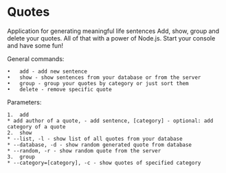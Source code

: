 # Quotes

Application for generating meaningful life sentences
Add, show, group and delete your quotes. All of that with a power of Node.js.
Start your console and have some fun!

General commands:
```
•	add - add new sentence
•	show - show sentences from your database or from the server
•	group - group your quotes by category or just sort them
•	delete - remove specific quote
```

Parameters:
```
1.	add 
* add author of a quote, - add sentence, [category] - optional: add category of a quote
2.	show 
* --list, -l - show list of all quotes from your database 
* --database, -d - show random generated quote from database 
* --random, -r - show random quote from the server
3.	group 
* --category=[category], -c - show quotes of specified category
```
